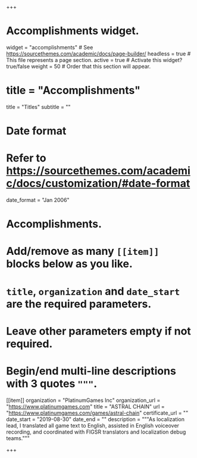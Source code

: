 +++
# Accomplishments widget.
widget = "accomplishments"  # See https://sourcethemes.com/academic/docs/page-builder/
headless = true  # This file represents a page section.
active = true  # Activate this widget? true/false
weight = 50  # Order that this section will appear.

# title = "Accomplish&shy;ments"
title = "Titles"
subtitle = ""

# Date format
#   Refer to https://sourcethemes.com/academic/docs/customization/#date-format
date_format = "Jan 2006"

# Accomplishments.
#   Add/remove as many `[[item]]` blocks below as you like.
#   `title`, `organization` and `date_start` are the required parameters.
#   Leave other parameters empty if not required.
#   Begin/end multi-line descriptions with 3 quotes `"""`.

[[item]]
  organization = "PlatinumGames Inc"
  organization_url = "https://www.platinumgames.com"
  title = "ASTRAL CHAIN"
  url = "https://www.platinumgames.com/games/astral-chain"
  certificate_url = ""
  date_start = "2019-08-30"
  date_end = ""
  description = """As localization lead, I translated all game text to English, assisted in English voiceover recording, and coordinated with FIGSR translators and localization debug teams."""

+++
